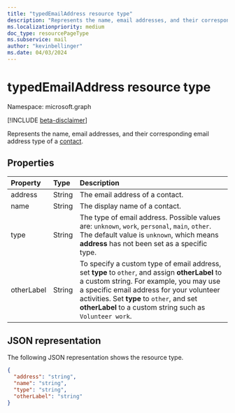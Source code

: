 ```yaml
---
title: "typedEmailAddress resource type"
description: "Represents the name, email addresses, and their corresponding email address type of a contact."
ms.localizationpriority: medium
doc_type: resourcePageType
ms.subservice: mail
author: "kevinbellinger"
ms.date: 04/03/2024
---
```


# typedEmailAddress resource type

Namespace: microsoft.graph

[!INCLUDE [beta-disclaimer](../../includes/beta-disclaimer.md)]

Represents the name, email addresses, and their corresponding email address type of a [contact](contact.md).

## Properties
| Property	   | Type	|Description|
|:---------------|:--------|:----------|
|address|String|The email address of a contact.|
|name|String|The display name of a contact.|
|type |String |The type of email address. Possible values are: `unknown`, `work`, `personal`, `main`, `other`. The default value is `unknown`, which means **address** has not been set as a specific type. |
|otherLabel |String  |To specify a custom type of email address, set **type** to `other`, and assign **otherLabel** to a custom string. For example, you may use a specific email address for your volunteer activities. Set **type** to `other`, and set **otherLabel** to a custom string such as `Volunteer work`. |

## JSON representation

The following JSON representation shows the resource type.

<!-- {
  "blockType": "resource",
  "optionalProperties": [

  ],
  "@odata.type": "microsoft.graph.typedEmailAddress"
}-->

```json
{
  "address": "string",
  "name": "string",
  "type": "string",
  "otherLabel": "string"
}

```

<!-- uuid: 8fcb5dbc-d5aa-4681-8e31-b001d5168d79
2015-10-25 14:57:30 UTC -->
<!--
{
  "type": "#page.annotation",
  "description": "emailAddress resource",
  "keywords": "",
  "section": "documentation",
  "tocPath": "",
  "suppressions": []
}
-->


